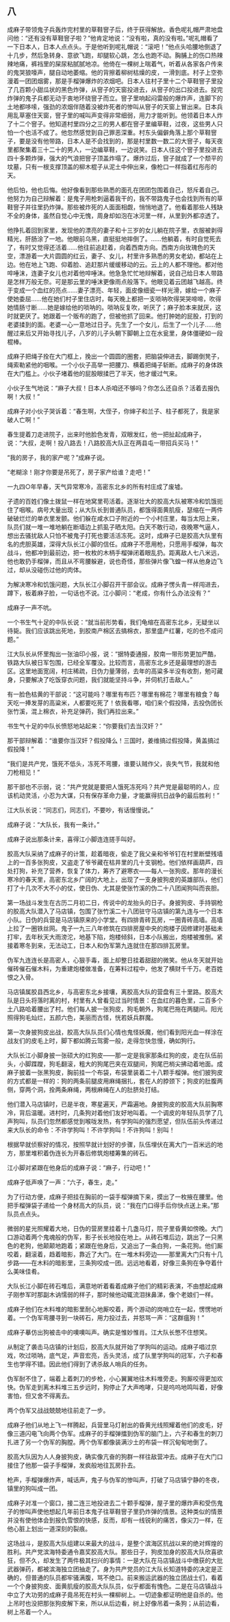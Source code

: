    

## 八

成麻子带领鬼子兵轰炸完村里的草鞋窨子后，终于获得解放。香色呢礼帽严肃地盘问他：“还有没有草鞋窨子啦？”他肯定地说：“没有啦，真的没有啦。”呢礼帽看了一下日本人，日本人点点头。于是他听到呢礼帽说：“滚吧！”他点头哈腰地倒退了十几步，然后急转身、意欲飞跑，却腿软心跳，怎么也跑不动。胸脯上的伤口热辣辣地痛，裤裆里的屎尿粘腻腻地凉。他倚在一棵树上喘着气，听着从各家各户传来的鬼哭狼嚎声，腿自动地萎缩。他的背擦着柳树枯燥的皮，一滑到底。村子上空弥漫着一团团烟雾，那是手榴弹爆炸的浓烟吧。日本人往村子里十二个草鞋窨子里投了几百颗小甜瓜状的黑色炸弹，从窨子的天窗投进去，从窨子的出口投进去。投完炸弹的鬼子兵都无动于衷地环绕窨子而立。窨子里响起闷雷般的爆炸声，连脚下的土地都哆嗦，强劲的浓烟伴随着没被炸死者的惨叫从窨子的天窗上冒出来。日本兵用乱草塞住天窗，窨子里的喊叫声变得非常细弱，用力才能听到。他领着日本人炸了十二个窨子。他知道村里四分之三的男人都在窨子里编草鞋，过夜，这些男人只怕一个也活不成了。他忽然感觉到自己罪恶深重。村东头偏僻角落上那个草鞋窨子，要是没有他带路，日本人是不会找到的，那是村里数一数二的大窨子，每天夜里都聚集着三十二十的男人，一边编草鞋，一边说笑。日本人往这个窨子里投进去四十多颗炸弹，强大的气浪把窨子顶盖炸塌了。爆炸过后，窨子就成了一个颓平的坟墓，只有一根支撑顶盖的柳木棍子从泥土中伸出来，像枪口一样指着红彤彤的天。

他后怕，他也后悔。他好像看到那些熟悉的面孔在团团包围着自己，怒斥着自己。他努力为自己辩解着：是鬼子用枪刺逼着我干的，我不带路鬼子也会找到所有的草鞋窨子并往里扔炸弹。那些被炸死的人面面相觑，悄悄地退了。他看着那些人残缺不全的身体，虽然自觉心中无愧，周身却如泡在冰河里一样，从里到外都凉透了。

他挣扎着回到家里，发现他的漂亮的妻子和十三岁的女儿躺在院子里，衣服被剥得精光，肝肠涂了一地。他眼前乌黑，直挺挺地摔倒了。……他躺着，有时自觉死去了，有时又觉得还活着……他往前追赶着，向着西南方向。西南方向玫瑰色的天空，漂游着一大片圆圆的红云，妻子、女儿，村里许多熟悉的男女老幼，都站在上边。他在地上飞跑、仰着脸、追赶那片缓缓移动的云。云上的人都不理他。都对他啐唾沫，连妻子女儿也对着他啐唾沫。他急急忙忙地辩解着，说自己给日本人带路是怎样万般无奈。可是那云里的唾沫更像雨点般落下。他眼见着云团越飞越高。终于变成一个血红的亮点……妻子漂亮、年轻，面皮像细瓷一样光滑，嫁给一个麻子使她委屈……他在她们村子里住店时，每天晚上都把一支唢呐吹得哭哭啼啼，吹得她情肠寸断……她是嫁给他的唢呐的。唢呐反复吹，听厌了；麻子脸本来就厌，这时就更厌了。她跟着一个贩布的跑了，但被他抓了回来。他打肿她的屁股，打到的老婆揉到的面。老婆一心一意地过日子。先生了一个女儿，后生了一个儿子……他醒过来后又开始寻找儿子，八岁的儿子头朝下脚朝上立在水瓮里，身体僵硬如一段棍棒。

成麻子把绳子拴在大门框上，挽出一个圆圆的圈套，把脑袋伸进去，脚踢倒凳子，绳索勒紧他的咽喉。一个小伙子高举一把腰刀、横着把绳子斩断。成麻子的身体跌在大门槛上。小伙子堵着他的屁股眼揉巴了半天，他才缓过气来。

小伙子生气地说：“麻子大叔！日本人杀咱还不够吗？你怎么还自杀？活着去报仇啊！大叔！”

成麻子对小伙子哭诉着：“春生啊，大侄子，你婶子和兰子、柱子都死了，我是家破人亡啊！”

春生提着刀走进院子，出来时他脸色发青，双眼发红，他一把扯起成麻子，说：“大叔，走啊！投八路去！八路胶高大队正在两县屯一带招兵买马！”

“我的房子，我的家产呢？”成麻子说。

“老糊涂！刚才你要是吊死了，房子家产给谁？走吧！”

一九四○年早春，天气异常寒冷，高密东北乡的所有村庄成了废墟。

孑遗的百姓们像土拨鼠一样在地窝里苟活着。逐渐壮大的胶高大队被寒冷和饥饿扼住了咽喉。病号大量出现；从大队长到普通队员，都饿得面黄肌瘦，瑟缩在一两件破破烂烂的单衣里发颤。他们躲在咸水口子附近的一个小村庄里，每当太阳上来，队员们就一堆一堆地躺在断墙边上抓虱子晒太阳。白天不敢行动，夜晚寒气逼人，想出去骚扰敌人只怕不被鬼子打死也要活活冻死。这时，成麻子已是胶高大队里有名的虎胆英雄，深得大队长江小脚的信任。成麻子不愿用枪，只愿用手榴弹，每次战斗，他都冲到最前边，把一枚枚的木柄手榴弹闭着眼乱扔。距离敌人七八米远，他也敢扔手榴弹，而且从不弯腰躲避，说也奇怪，那些弹片像飞蝗一样从他身边飞过，却从没碰伤过他的肉体。

为解决寒冷和饥饿问题，大队长江小脚召开干部会议。成麻子愣头青一样闯进去，蹲下，板着麻子脸，一句话也不说。江小脚问：“老成，你有什么办法没有？”

成麻子一声不吭。

一个书生气十足的中队长说：“就当前形势看，我们龟缩在高密东北乡，无疑坐以待毙。我们应该跳出死地，到胶南产棉区去搞棉衣，那里盛产红薯，吃的也不成问题。”

江大队长从怀里掏出一张油印小报，说：“据特委通报，胶南一带形势更加严酷，铁路大队被日军包围，已经全军覆没。比较而言，高密东北乡还是最理想的游击区。这里地面宽阔，村庄稀疏，日伪力量薄弱，去年的高粱多半没有收割，勉可藏身，只要解决了吃饭穿衣问题，我们就能坚持斗争，并伺机打击敌人。”

有一脸色枯黄的干部说：“这可能吗？哪里有布匹？哪里有棉花？哪里有粮食？每天吃一捧发芽的高粱米，人都要吃死了！依我看哪，咱们来个假投降，去投伪团长张竹溪，混上棉衣，补充足弹药，我们再拉出来。”

书生气十足的中队长愤怒地站起来：“你要我们去当汉奸？”

那干部辩解着：“谁要你当汉奸？假投降么！三国时，姜维搞过假投降，黄盖搞过假投降！”

“我们是共产党，饿死不低头，冻死不弯腰，谁要认贼作父，丧失气节，我就和他刀枪相见！”

那干部也不示弱，说：“共产党就是要把人饿死冻死吗？共产党是最聪明的人，应该机动灵活，小忍为大谋，只有保存革命力量，才能赢得抗日战争的最后胜利！”

江大队长说：“同志们，同志们，不要吵，有话慢慢说。”

成麻子说：“大队长，我有一条计。”

成麻子说出那条计来，喜得江小脚连连搓手叫好。

胶高大队采纳了成麻子的计策，趁着暗夜，偷走了我父亲和爷爷钉在村里断壁残墙上的一百多张狗皮，又盗走了爷爷藏在枯井里的几十支钢枪。他们依样画葫芦，四处打狗，补充了营养，恢复了体力，筹齐了避寒衣——每人一张狗皮。那年的漫长寒冷的春天里，高密东北乡广阔的大地上，出现了一支身披狗皮的英雄部队，他们打了十几次不大不小的仗，使日伪、尢其是使张竹溪的伪二十八团闻狗叫而丧胆。

第一场战斗发生在古历二月初二日，传说中的龙抬头的日子。身披狗皮、手持钢枪的胶高大队潜入了马店镇，包围了张竹溪二十八团驻守马店镇的第九连与一个日本小队。日伪的兵营是马店镇原来的小学堂。有四排青砖瓦房，一圈青砖高墙。高墙上拉了一圈铁丝网。鬼子一九三八年修筑在四排房屋中央的炮楼子因修建时基础未打牢，去年秋天大雨滂沱，地基下陷，炮楼倾斜，日本小队搬出，炮楼被推倒。紧接着寒冬到来，无法动工，日本人和伪军第九连就住在那四排瓦房里。

伪军九连连长是高密人，心狠手毒，面上却整日挂着甜甜的微笑。他从冬天就开始催砖催石催木料，为重建炮楼做准备，在筹料过程中，他发了横财千千万。老百姓恨之入骨。

马店镇属胶县西北乡，与高密东北乡接壤，离胶高大队的营盘有三十里路。胶高大队是日头将落时离的村，村里有人曾看见过当时情景：在血红的暮色里，二百多个土八路哈着腰出了村。他们每人披一张狗皮，狗毛朝外，狗尾巴拖在两腿间。阳光照得狗毛灿烂，五颜六色，美丽而古怪，恍若妖兵群魔。

第一次身披狗皮出战，胶高大队队员们心情也鬼怪妖魔，他们看到阳光血一样涂在战友们的皮毛上时，脚下都如腾云驾雾一般，走得忽快忽慢，确如狗行。

大队长江小脚身披一张硕大的红狗皮——那一定是我家那条红狗的皮，走在队伍前头，小脚蹀躞，狗毛翻滚，粗大的狗尾巴夹在双腿间，狗尾巴梢尖拂动着地面。成麻子披着一张黑狗皮，胸前挂一个布袋，布袋里装着二十八颗手榴弹。他们披狗皮的方式都是一样的：狗的两条前腿皮用麻绳捆扎，套在人的脖颈下；狗皮的肚腹两侧，穿两个洞，拴两条麻绳，两根麻绳在人的肚脐处打结。

他们潜入马店镇时，已是半夜，寒星遍天，严霜遍地。身披狗皮的胶高大队前胸寒冷，背后温暖。进村时，几条狗对着他们友好地叫着。一个调皮的年轻队员学了几声狗叫，队员们忽然都感觉到喉咙发热，有学狗叫的强烈愿望，但队伍前头传递过来大队长的命令：不许学狗叫！不许学狗叫！不许狗叫！别叫！

根据早就侦察好的情况，按照早就计划好的步骤，队伍埋伏在离大门一百米远的地方，那里堆积着伪连长为开春后修筑炮楼筹集的砖石。

江小脚对紧跟在他身后的成麻子说：“麻子，行动吧！”

成麻子低声唤了一声：“六子，春生，走。”

为了行动方便，成麻子把挂在胸前的一袋手榴弹摘下来，摸出了一枚掖在腰里。他把手榴弹袋子递给一个身材高大的队员，说：“我在门口得手后你快点送上来。”那队员点点头。

微弱的星光照耀着大地，日伪的营房里挂着十几盏马灯，院子里昏黄如傍晚。大门口游动着两个鬼魂般的伪军，影子长长地投在地上。从砖石堆后边，跳出了一只黑色的老狗，他颠颠地跑着；紧跟在他身后，又追出了一条白狗，一条花狗。他们厮咬着，翻滚着，趋着暗影，靠近了大门。在一堆木料旁边——那里离大门只有十几步路——在木料的暗影里，三条狗咬成一团。远远地看着，好像三条狗在争夺着什么美味佳肴。

大队长江小脚在砖石堆后，满意地听着看着成麻子他们的精彩表演，不由想起成麻子刚参军时那副木讷懦弱的样子，那时候他动辄流泪抹鼻涕，像个老娘们一样。

成麻子他们在木料堆的暗影里耐心地厮咬着，两个游动的岗哨立在一起，愣愣地听着。一个伪军弯腰寻到一块砖石，用力投过去，并怒骂一声：“这群瘟狗！”

成麻子摹仿出狗被击中的噢噢叫声。确实是惟妙惟肖。江大队长憋不住想笑。

从制定了袭击马店镇的计划后，胶高大队就开始了学狗叫的运动。成麻子唱过京戏，吹过唢呐，底气足，声音宏亮，舌头灵活，成了队里学狗叫的冠军，六子和春生也学得不错。因此他们得到了诱杀敌人哨兵的任务。

伪军耐不住了，端着上着刺刀的步枪，小心翼翼地往木料堆旁走。狗厮咬得更加欢快。伪军走到离木料堆三五步远时，狗停止了大声咆哮，只是呜呜地鸣叫着，好像害怕，但又舍不得离去。

两个伪军又战战兢兢地往前走了一步。

成麻子他们从地上飞一样腾起，兵营里马灯射出的昏黄光线照耀着他们的皮毛，好像三道闪电飞向两个伪军。成麻子的手榴弹擂到伪军的脑门上，六子和春生的刺刀扎进了另一个伪军的胸膛。两个伪军都像装满沙土的布袋一样沉甸甸地倒了。

胶高大队因为人人身披狗皮，确实像亢奋的狗群一样往敌营冲去。成麻子在大门口接住了他那一袋子手榴弹，发疯般地往瓦房扑去。

枪声，手榴弹爆炸声，喊话声，鬼子与伪军的惨叫声，打破了马店镇宁静的冬夜，镇里的狗叫成一团。

成麻子对准一个窗口，接二连三地投进去二十颗手榴弹，屋子里的爆炸声和受伤鬼子的惨叫声使他想起几年前日本鬼子往草鞋窨子里扔炸弹的情景。这种类似的情景并没有使他体会到报仇雪恨的快感，反而，却有一线锐利的痛苦，像尖刀一样，在他心脏上划出一道深刻的裂痕。

这场战斗，是胶高大队组建以来最大的战斗，是整个滨海区抗战以来的绝对辉煌的胜利。共产党滨海特委通令嘉奖胶高大队。那些日子，狗皮加身的胶高大队欣喜欲狂，但不久，却发生了两件极其扫兴的事情：一是大队在马店镇战斗中缴获的大批武器弹药，都被滨海独立团抽走了。身为共产党员的江大队长知道特委的决定是正确的，但普通的队员都牢骚满腹，骂不绝口。前来搬运武器的独立团战士们，看着一个个身披狗皮、面黄肌瘦的胶高大队队员，似乎都面有愧色。二是在马店镇战斗中立了大功劳的成麻子竟吊死在村头一棵柳树上。一切迹象都证明他是自杀的。他上吊时也没把那张狗皮解下来，所以从后边看，树上好像吊着一条狗；从前边看，树上吊着一个人。